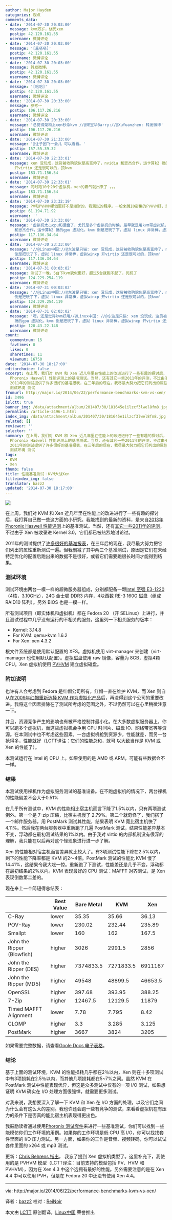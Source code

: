 ```yaml
---
author: Major Hayden
categories: 观点
comments_data:
- date: '2014-07-30 20:03:00'
  message: kvm万岁，烧死xen
  postip: 42.120.161.55
  username: 微博评论
- date: '2014-07-30 20:03:00'
  message: '[羞嗒嗒]'
  postip: 42.120.161.55
  username: 微博评论
- date: '2014-07-30 20:03:00'
  message: 转发微博。
  postip: 42.120.161.55
  username: 微博评论
- date: '2014-07-30 20:03:00'
  message: '[哈哈]'
  postip: 42.120.161.55
  username: 微博评论
- date: '2014-07-30 20:33:00'
  message: 参考～
  postip: 106.117.26.216
  username: 微博评论
- date: '2014-07-30 20:33:00'
  message: '总觉得架构上xen秒杀kvm //@宋宝华Barry://@XuYuanzhen: 转发微博'
  postip: 106.117.26.216
  username: 微博评论
- date: '2014-07-30 21:33:00'
  message: '@让子团飞一会儿 可以看看。'
  postip: 157.55.39.32
  username: 微博评论
- date: '2014-07-30 22:33:01'
  message: xen 没玩成，这货被收购貌似是高富帅了，nvidia 和思杰合作，运卡算k2 搞的gpu 虚拟化。kvm 倒是把玩了下，虚拟 linux 非常棒，虚拟winxp
    开virtio 还是很可以的，顶kvm
  postip: 183.71.156.54
  username: 微博评论
- date: '2014-07-30 22:33:01'
  message: 同时跑10个20个虚拟机，xen的霸气就出来了 。。。
  postip: 183.71.156.54
  username: 微博评论
- date: '2014-07-30 23:32:19'
  message: PV和PVHVM哪個更好不是絕對的，看測試的程序。一般來說IO密集的PVHVM好，計算密集的PV好
  postip: 61.194.71.92
  username: ''
- date: '2014-07-30 23:33:00'
  message: '虚拟机太占cpu和硬盘了，尤其是多个虚拟机的时候，最早就是用kvm带虚拟机，太蛋疼，然后直接双系统了//@东波是只猫: xen 没玩成，这货被收购貌似是高富帅了，nvidia
    和思杰合作，运卡算k2 搞的gpu 虚拟化。kvm 倒是把玩了下，虚拟 linux 非常棒，虚拟winxp 开virtio 还是很可以的，顶kvm'
  postip: 117.136.34.64
  username: 微博评论
- date: '2014-07-30 23:33:00'
  message: '//@Linux中国://@东波是只猫: xen 没玩成，这货被收购貌似是高富帅了，nvidia 和思杰合作，运卡算k2 搞的gpu 虚拟化。kvm
    倒是把玩了下，虚拟 linux 非常棒，虚拟winxp 开virtio 还是很可以的，顶kvm'
  postip: 117.136.34.64
  username: 微博评论
- date: '2014-07-31 00:03:02'
  message: 测试了一晚，5台下kvm貌似更好，超过5台就跑不起了，死机了
  postip: 124.229.254.119
  username: 微博评论
- date: '2014-07-31 00:03:02'
  message: '//@Linux中国://@东波是只猫: xen 没玩成，这货被收购貌似是高富帅了，nvidia 和思杰合作，运卡算k2 搞的gpu 虚拟化。kvm
    倒是把玩了下，虚拟 linux 非常棒，虚拟winxp 开virtio 还是很可以的，顶kvm'
  postip: 124.229.254.119
  username: 微博评论
- date: '2014-07-31 02:03:02'
  message: '嗯，还是觉得kvm好用//@Linux中国: //@东波是只猫: xen 没玩成，这货被收购貌似是高富帅了，nvidia 和思杰合作，运卡算k2
    搞的gpu 虚拟化。kvm 倒是把玩了下，虚拟 linux 非常棒，虚拟winxp 开virtio 还是很可以的，顶kvm'
  postip: 120.43.22.148
  username: 微博评论
count:
  commentnum: 15
  favtimes: 0
  likes: 0
  sharetimes: 11
  viewnum: 16750
date: '2014-07-30 18:17:00'
editorchoice: false
excerpt: 在上周，我们对 KVM 和 Xen 近几年里在性能上的改进进行了一些有趣的探讨后，我打算自己做一些这方面的小研究。我能找到的最新的资料，是来自2013年
  Phoronix Haswell 性能评测上的基准测试。当然，还有其它一些2011年的评测，不过由于 Xen 被收录进 Kernel 3.0，它们都已被热烈地讨论过。
  2011年的测试提供了许多很好的基准报表，在三年后的现在，我尽最大努力把它们列出的属性重新测试一遍。但我删减了其中两三个基准测试，原因是它们在未经特定优化的配置后跑出来的数据不是很好，或者它们需要跑很长时间才能得到结果。
  测试环境 测试
fromurl: http://major.io/2014/06/22/performance-benchmarks-kvm-vs-xen/
id: 3496
islctt: true
banner_img: /data/attachment/album/201407/30/181645e1ilzcf3lwel8fm8.jpg
permalink: /article-3496-1.html
index_img: /data/attachment/album/201407/30/181645e1ilzcf3lwel8fm8.jpg.thumb.jpg
related: []
reviewer: ''
selector: ''
summary: 在上周，我们对 KVM 和 Xen 近几年里在性能上的改进进行了一些有趣的探讨后，我打算自己做一些这方面的小研究。我能找到的最新的资料，是来自2013年
  Phoronix Haswell 性能评测上的基准测试。当然，还有其它一些2011年的评测，不过由于 Xen 被收录进 Kernel 3.0，它们都已被热烈地讨论过。
  2011年的测试提供了许多很好的基准报表，在三年后的现在，我尽最大努力把它们列出的属性重新测试一遍。但我删减了其中两三个基准测试，原因是它们在未经特定优化的配置后跑出来的数据不是很好，或者它们需要跑很长时间才能得到结果。
  测试环境 测试
tags:
- KVM
- Xen
thumb: false
title: 性能基准测试：KVM大战Xen
titleindex_img: false
translator: bazz2
updated: '2014-07-30 18:17:00'
---
```


![](/data/attachment/album/201407/30/181645e1ilzcf3lwel8fm8.jpg)


在上周，我们对 KVM 和 Xen 近几年里在性能上的改进进行了一些有趣的探讨后，我打算自己做一些这方面的小研究。我能找到的最新的资料，是来自[2013年 Phoronix Haswell 性能评测](http://www.phoronix.com/scan.php?page=article&item=intel_haswell_virtualization&num=1)上的基准测试。当然，还有[其它一些2011年的评测](http://blog.xen.org/index.php/2011/11/29/baremetal-vs-xen-vs-kvm-redux/)，不过由于 Xen 被收录进 Kernel 3.0，它们都已被热烈地讨论过。


2011年的测试提供了[许多很好的基准报表](http://blog.xen.org/wp-content/uploads/2011/11/overview.png)，在三年后的现在，我尽最大努力把它们列出的属性重新测试一遍。但我删减了其中两三个基准测试，原因是它们在未经特定优化的配置后跑出来的数据不是很好，或者它们需要跑很长时间才能得到结果。


### 测试环境


测试环境由两台一模一样的超微服务器组成，分别都配备一颗[Intel 至强 E3-1220](http://ark.intel.com/products/52269/Intel-Xeon-Processor-E3-1220-8M-Cache-3_10-GHz?q=e3-1220)（4核，3.10GHz），24G 金士顿 DDR3 内存，4块西数 RE-3 160G 磁盘（组成 RAID10 阵列）。另外 BIOS 也是一模一样。


所有测试项目（即实体机和虚拟机）都在 Fedora 20 （开 SELinux）上进行，并且测试过程中几乎没有运行的不相关的服务。这里列一下相关服务的版本：


* Kernel: 3.14.8
* For KVM: qemu-kvm 1.6.2
* For Xen: xen 4.3.2


根文件系统都是使用默认配置的 XFS。虚拟机使用 virt-manager 来创建（virt-mamager 也使用默认配置）。虚拟磁盘使用 raw 镜像，容量为 8GB，虚拟4颗 CPU。Xen 虚拟机使用 [PVHVM](http://wiki.xen.org/wiki/Xen_Linux_PV_on_HVM_drivers) 建立虚拟磁盘。


### 附加说明


也许有人会考虑到 Fedora 是红帽公司所有，红帽一直在维护 KVM，而 Xen 则自从[在2009年红帽重新选择 KVM 作为虚拟化产品](http://www.infoworld.com/d/virtualization/red-hat-releases-first-kvm-support-rhel-54-376)后，再没得到这个公司的重要改进。我将这个因素排除在了测试所考虑的范围之外，不过仍然可以在心里稍微注意一下。


并且，资源竞争产生的影响也有被严格控制并最小化。在大多数虚拟服务器上，你可以跑多个虚拟机，而这些虚拟机会争用 CPU 时间片、磁盘 IO、网络带宽等等资源。在本测试中也不考虑这些因素。一台虚拟机抢到资源少，性能就差，而另一台抢得多，性能就好（LCTT译注：它们的性能总和，就可 以大致当作是 KVM 或 Xen 的性能了）。


本测试运行在 Intel 的 CPU 上。如果使用的是 AMD 或 ARM，可能有些数据会不一样。


### 结果


本测试使用裸机作为虚拟服务测试的基准设备。在不跑虚拟机的情况下，两台裸机的性能偏差不会大于0.51%


在几乎所有测试中，KVM 的性能相比宿主机而言下降了1.5%以内，只有两项测试例外。第一个是 7-zip 压缩，比宿主机慢了 2.79%。第二个就奇怪了，我们搭了一个邮件服务器，用 PostMark 测试其性能，结果表明 KVM 竟比宿主机快了4.11%。然后我在两台服务器中重新跑了几遍 PostMark 测试，结果性能差异基本不变，浮动都在最初测试结果的1%以内。由于我对 virtio 的内部机制没有很深的理解，我只能在以后再对这个怪现象进行进一步了解。


Xen 的性能相对宿主机而言差异就比较大了。有3项测试性能下降在2.5%以内，剩下的性能下降率都是 KVM 的2～4倍。PostMark 测试的性能比 KVM 慢了14.41%，这结果令我大吃一惊。重新跑了下测试，性能差还是几乎不变，浮动都在最初结果的2%以内。KVM 表现最好的 CPU 测试：MAFFT 对齐测试，是 Xen 表现倒数第二差的。


现在奉上一个简短得总结表：




|  | **Best Value** | **Bare Metal** | **KVM** | **Xen** |
| --- | --- | --- | --- | --- |
| C-Ray | lower | 35.35 | 35.66 | 36.13 |
| POV-Ray | lower | 230.02 | 232.44 | 235.89 |
| Smallpt | lower | 160 | 162 | 167.5 |
| John the Ripper (Blowfish) | higher | 3026 | 2991.5 | 2856 |
| John the Ripper (DES) | higher | 7374833.5 | 7271833.5 | 6911167 |
| John the Ripper (MD5) | higher | 49548 | 48899.5 | 46653.5 |
| OpenSSL | higher | 397.68 | 393.95 | 388.25 |
| 7-Zip | higher | 12467.5 | 12129.5 | 11879 |
| Timed MAFFT Alignment | lower | 7.78 | 7.795 | 8.42 |
| CLOMP | higher | 3.3 | 3.285 | 3.125 |
| PostMark | higher | 3667 | 3824 | 3205 |


如果需要完整数据，请查看[Goole Docs 电子表格](https://docs.google.com/spreadsheets/d/1kmudbOjCDUgfw76b8qP2GqNqF1ddlTOKyOjc0GmNOIE/edit?usp=sharing)。


### 结论


基于上面的测试环境，KVM 的性能损耗几乎都在2％以内，Xen 则在十多项测试中有3项损耗在2.5％以内，而其他几项损耗都在5~7%之间。虽然 KVM 在 PostMark 测试中性能表现优异，但这是众多测试中仅有的一项 I/O 测试，如果想证明 KVM 确实在 I/O 处理方面很强悍，就需要更多测试。


对我来说，我想要深入了解一下 KVM 和 Xen 在 I/O 方面的处理，以及它们之间为什么会有这么大的差别。我也许还会跑一些有竞争的测试，来看看虚拟机在有压力的条件下是否真的能比宿主机表现得更出色。


我鼓励读者通过使用[Phoronix 测试套件](http://www.phoronix-test-suite.com/)来进行一些基准测试，你们可以找到一些能模仿你们工作环境的用例。如果你的工作环境是低 CPU 高 I/O，你可以找找套件里面的 I/O 压力测试。另一方面，如果你的工作是音频、视频转码，你可以试试套件里面的 x264 或 mp3 测试。


更新：[Chris Behrens 指出](https://twitter.com/comstud/status/480785742730252288)， 我忘了提到 Xen 虚拟机类型了。这里补充下，我使用的是 PVHVM 模型（LCTT译注：目前支持的模型包括 PV、HVM 和 PVHVM），因为在 Xen 4.3 中这个选拥有最好的性能。另外需要注意的是在 Xen 4.4 中可以使用 PVH，但是在 Fedora 20 中还没有使用 Xen 4.4。




---


via: <http://major.io/2014/06/22/performance-benchmarks-kvm-vs-xen/>


译者：[bazz2](https://github.com/bazz2) 校对：[ReiNoir](https://github.com/reinoir)


本文由 [LCTT](https://github.com/LCTT/TranslateProject) 原创翻译，[Linux中国](http://linux.cn/) 荣誉推出